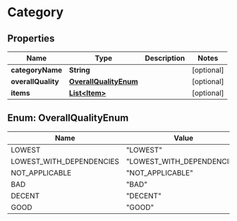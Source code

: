 

# Category


## Properties

| Name | Type | Description | Notes |
|------------ | ------------- | ------------- | -------------|
|**categoryName** | **String** |  |  [optional] |
|**overallQuality** | [**OverallQualityEnum**](#OverallQualityEnum) |  |  [optional] |
|**items** | [**List&lt;Item&gt;**](Item.md) |  |  [optional] |



## Enum: OverallQualityEnum

| Name | Value |
|---- | -----|
| LOWEST | &quot;LOWEST&quot; |
| LOWEST_WITH_DEPENDENCIES | &quot;LOWEST_WITH_DEPENDENCIES&quot; |
| NOT_APPLICABLE | &quot;NOT_APPLICABLE&quot; |
| BAD | &quot;BAD&quot; |
| DECENT | &quot;DECENT&quot; |
| GOOD | &quot;GOOD&quot; |



